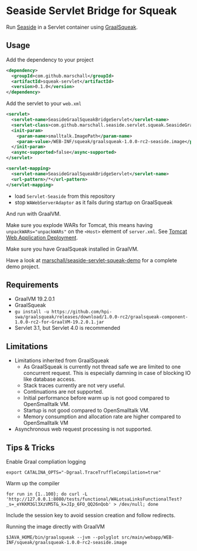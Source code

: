 Seaside Servlet Bridge for Squeak
=================================

Run [Seaside](http://www.seaside.st) in a Servlet container using [GraalSqueak](https://github.com/hpi-swa/graalsqueak).


Usage
-----

Add the dependency to your project

```xml
<dependency>
  <groupId>com.github.marschall</groupId>
  <artifactId>squeak-servlet</artifactId>
  <version>0.1.0</version>
</dependency>
```

Add the servlet to your `web.xml`


```xml
<servlet>
  <servlet-name>SeasideGraalSqueakBridgeServlet</servlet-name>
  <servlet-class>com.github.marschall.seaside.servlet.squeak.SeasideGraalSqueakBridgeServlet</servlet-class>
  <init-param>
    <param-name>smalltalk.ImagePath</param-name>
    <param-value>/WEB-INF/squeak/graalsqueak-1.0.0-rc2-seaside.image</param-value>
  </init-param>
  <async-supported>false</async-supported>
</servlet>

<servlet-mapping>
  <servlet-name>SeasideGraalSqueakBridgeServlet</servlet-name>
  <url-pattern>/*</url-pattern>
</servlet-mapping>
```

* load `Servlet-Seaside` from this repository
* stop `WAWebServerAdaptor` as it fails during startup on GraalSqueak

And run with GraalVM.

Make sure you explode WARs for Tomcat, this means having `unpackWARs="unpackWARs"` on the `<Host>` element of `server.xml`. See [Tomcat Web Application Deployment](https://tomcat.apache.org/tomcat-9.0-doc/deployer-howto.html).

Make sure you have GraalSqueak installed in GraalVM.

Have a look at [marschall/seaside-servlet-squeak-demo](https://github.com/marschall/seaside-servlet-squeak-demo) for a complete demo project.

Requirements
------------

 * GraalVM 19.2.0.1
 * GraalSqueak
  * `gu install -u https://github.com/hpi-swa/graalsqueak/releases/download/1.0.0-rc2/graalsqueak-component-1.0.0-rc2-for-GraalVM-19.2.0.1.jar`
 * Servlet 3.1, but Servlet 4.0 is recommended

Limitations
-----------

* Limitations inherited from GraalSqueak
  * As GraalSqueak is currently not thread safe we are limited to one concurrent request. This is especially damning in case of blocking IO like database access.
  * Stack traces currently are not very useful.
  * Continuations are not supported.
  * Initial performance before warm up is not good compared to OpenSmalltalk VM.
  * Startup is not good compared to OpenSmalltalk VM.
  * Memory consumption and allocation rate are higher compared to OpenSmalltalk VM
* Asynchronous web request processing is not supported.

Tips & Tricks
-------------

Enable Graal compliation logging

    export CATALINA_OPTS="-Dgraal.TraceTruffleCompilation=true"

Warm up the compiler

    for run in {1..100}; do curl -L 'http://127.0.0.1:8080/tests/functional/WALotsaLinksFunctionalTest?_s=_eYKKM3Gl3XzVM5T&_k=JIp_6FO_QQ26nQob' > /dev/null; done

Include the session key to avoid session creation and follow redirects.

Running the image directly with GraalVM

    $JAVA_HOME/bin/graalsqueak --jvm --polyglot src/main/webapp/WEB-INF/squeak/graalsqueak-1.0.0-rc2-seaside.image

